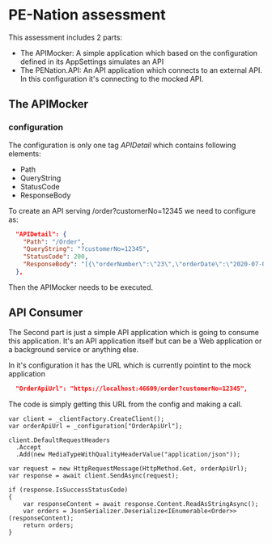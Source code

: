 # PE-Nation assessment
This assessment includes 2 parts:
- The APIMocker: A simple application which based on the configuration defined in its AppSettings simulates an API
- The PENation.API: An API application which connects to an external API. In this configuration it's connecting to the mocked API.

## The APIMocker 
### configuration
The configuration is only one tag *APIDetail* which contains following elements:
- Path
- QueryString
- StatusCode
- ResponseBody

To create an API serving /order?customerNo=12345 we need to configure as:

``` json
  "APIDetail": {
    "Path": "/Order",
    "QueryString": "?customerNo=12345",
    "StatusCode": 200,
    "ResponseBody": "[{\"orderNumber\":\"23\",\"orderDate\":\"2020-07-01T06:57:53.917141+10:00\",\"orderStatus\":\"Order\"},{\"orderNumber\":\"10\",\"orderDate\":\"2020-07-14T06:57:53.917435+10:00\",\"orderStatus\":\"Order\"},{\"orderNumber\":\"7\",\"orderDate\":\"2020-07-08T06:57:53.917443+10:00\",\"orderStatus\":\"Order\"},{\"orderNumber\":\"-9\",\"orderDate\":\"2020-07-14T06:57:53.917444+10:00\",\"orderStatus\":\"Order\"},{\"orderNumber\":\"9\",\"orderDate\":\"2020-06-27T06:57:53.917468+10:00\",\"orderStatus\":\"Order\"}]"
  },
```

Then the APIMocker needs to be executed.

## API Consumer
The Second part is just a simple API application which is going to consume this application. It's an API application itself but can be a Web application or a background service or anything else.

In it's configuration it has the URL which is currently pointint to the mock application
``` json
  "OrderApiUrl": "https://localhost:46609/order?customerNo=12345",
```

The code is simply getting this URL from the config and making a call.
``` Csharp
var client = _clientFactory.CreateClient();
var orderApiUrl = _configuration["OrderApiUrl"];

client.DefaultRequestHeaders
  .Accept
  .Add(new MediaTypeWithQualityHeaderValue("application/json"));

var request = new HttpRequestMessage(HttpMethod.Get, orderApiUrl);
var response = await client.SendAsync(request);

if (response.IsSuccessStatusCode)
{
    var responseContent = await response.Content.ReadAsStringAsync();
    var orders = JsonSerializer.Deserialize<IEnumerable<Order>>(responseContent);
    return orders;
}

```
